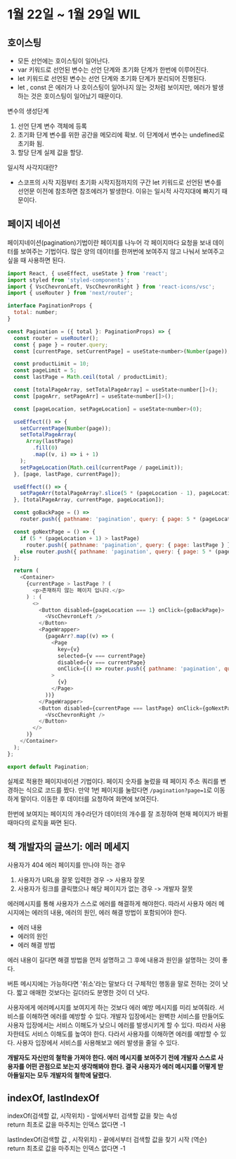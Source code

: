 # 1월 22일 ~ 1월 29일 WIL

## 호이스팅

- 모든 선언에는 호이스팅이 일어난다.
- var 키워드로 선언된 변수는 선언 단계와 초기화 단계가 한번에 이루어진다.
- let 키워드로 선언된 변수는 선언 단계와 초기화 단계가 분리되어 진행된다.
- let , const 은 에러가 나 호이스팅이 일어나지 않는 것처럼 보이지만, 에러가 발생하는 것은 호이스팅이 일어났기 때문이다.

변수의 생성단계

1. 선언 단계
   변수 객체에 등록
2. 초기화 단계
   변수를 위한 공간을 메모리에 확보. 이 단계에서 변수는 undefined로 초기화 됨.
3. 할당 단계
   실제 값을 할당.

일시적 사각지대란?

- 스코프의 시작 지점부터 초기화 시작지점까지의 구간
  let 키워드로 선언된 변수를 선언문 이전에 참조하면 참조에러가 발생한다.
  이유는 일시적 사각지대에 빠지기 때문이다.

## 페이지 네이션

페이지네이션(pagination)기법이란 페이지를 나누어 각 페이지마다 요청을 보내 데이터를 보여주는 기법이다. 많은 양의 데이터를 한꺼번에 보여주지 않고 나눠서 보여주고 싶을 때 사용하면 된다.

```js
import React, { useEffect, useState } from 'react';
import styled from 'styled-components';
import { VscChevronLeft, VscChevronRight } from 'react-icons/vsc';
import { useRouter } from 'next/router';

interface PaginationProps {
  total: number;
}

const Pagination = ({ total }: PaginationProps) => {
  const router = useRouter();
  const { page } = router.query;
  const [currentPage, setCurrentPage] = useState<number>(Number(page));

  const productLimit = 10;
  const pageLimit = 5;
  const lastPage = Math.ceil(total / productLimit);

  const [totalPageArray, setTotalPageArray] = useState<number[]>();
  const [pageArr, setPageArr] = useState<number[]>();

  const [pageLocation, setPageLocation] = useState<number>(0);

  useEffect(() => {
    setCurrentPage(Number(page));
    setTotalPageArray(
      Array(lastPage)
        .fill(0)
        .map((v, i) => i + 1)
    );
    setPageLocation(Math.ceil(currentPage / pageLimit));
  }, [page, lastPage, currentPage]);

  useEffect(() => {
    setPageArr(totalPageArray?.slice(5 * (pageLocation - 1), pageLocation * 5));
  }, [totalPageArray, currentPage, pageLocation]);

  const goBackPage = () =>
    router.push({ pathname: 'pagination', query: { page: 5 * (pageLocation - 1) } });

  const goNextPage = () => {
    if (5 * (pageLocation + 1) > lastPage)
      router.push({ pathname: 'pagination', query: { page: lastPage } });
    else router.push({ pathname: 'pagination', query: { page: 5 * (pageLocation + 1) } });
  };

  return (
    <Container>
      {currentPage > lastPage ? (
        <p>존재하지 않는 페이지 입니다.</p>
      ) : (
        <>
          <Button disabled={pageLocation === 1} onClick={goBackPage}>
            <VscChevronLeft />
          </Button>
          <PageWrapper>
            {pageArr?.map((v) => (
              <Page
                key={v}
                selected={v === currentPage}
                disabled={v === currentPage}
                onClick={() => router.push({ pathname: 'pagination', query: { page: v } })}
              >
                {v}
              </Page>
            ))}
          </PageWrapper>
          <Button disabled={currentPage === lastPage} onClick={goNextPage}>
            <VscChevronRight />
          </Button>
        </>
      )}
    </Container>
  );
};

export default Pagination;

```

실제로 적용한 페이지네이션 기법이다. 페이지 숫자를 눌렀을 때 페이지 주소 쿼리를 변경하는 식으로 코드를 짰다. 만약 1번 페이지를 눌렀다면 `/pagination?page=1`로 이동하게 말이다. 이동한 후 데이터를 요청하여 화면에 보여진다.

한번에 보여지는 페이지의 개수라던가 데이터의 개수를 잘 조정하여 현재 페이지가 바뀔 때마다의 로직을 짜면 된다.

## 책 개발자의 글쓰기: 에러 메세지

사용자가 404 에러 페이지를 만나야 하는 경우

1. 사용자가 URL을 잘못 입력한 경우 -> 사용자 잘못
2. 사용자가 링크를 클릭했으나 해당 페이지가 없는 경우 -> 개발자 잘못

에러메시지를 통해 사용자가 스스로 에러를 해결하게 해야한다. 따라서 사용자 에러 메시지에는 에러의 내용, 에러의 원인, 에러 해결 방법이 포함되어야 한다.

- 에러 내용
- 에러의 원인
- 에러 해결 방법

에러 내용이 길다면 해결 방법을 먼저 설명하고 그 후에 내용과 원인을 설명하는 것이 좋다.

버튼 메시지에는 가능하다면 '취소'라는 말보다 더 구체적인 행동을 말로 전하는 것이 낫다. 짧고 애매한 것보다는 길더라도 분명한 것이 더 낫다.

사용자에게 에러메시지를 보여지게 하는 것보다 에러 예방 메시지를 미리 보여줘라.
서비스를 이해하면 에러를 예방할 수 있다. 개발자 입장에서는 완벽한 서비스를 만들어도 사용자 입장에서는 서비스 이해도가 낮으니 에러를 발생시키게 할 수 있다. 따라서 사용자한테도 서비스 이해도를 높여야 한다. 다라서 사용자를 이해하면 에러를 예방할 수 있다. 사용자 입장에서 서비스를 사용해보고 에러 발생을 줄일 수 있다.

**개발자도 자신만의 철학을 가져야 한다. 에러 메시지를 보여주기 전에 개발자 스스로 사용자를 어떤 관점으로 보는지 생각해봐야 한다. 결국 사용자가 에러 메시지를 어떻게 받아들일지는 모두 개발자의 철학에 달렸다.**

## indexOf, lastIndexOf

indexOf(검색할 값, 시작위치) - 앞에서부터 검색할 값을 찾는 속성  
return 최초로 값을 마주치는 인덱스 없다면 -1

lastIndexOf(검색할 값 , 시작위치) - 끝에서부터 검색할 값을 찾기 시작 (역순)  
return 최초로 값을 마주치는 인덱스 없다면 -1

